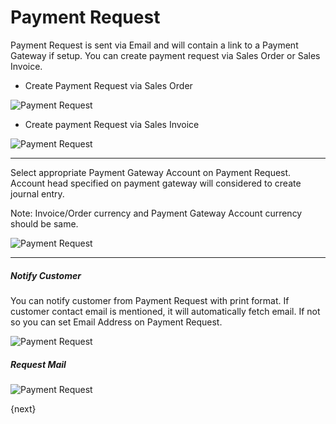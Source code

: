 # Payment Request

Payment Request is sent via Email and will contain a link to a Payment Gateway if setup. You can create payment request via Sales Order or Sales Invoice.

- Create Payment Request via Sales Order
<img class="screenshot" alt="Payment Request" src="/assets/erpnext_docs/assets/img/accounts/pr-from-so.png">

- Create payment Request via Sales Invoice
<img class="screenshot" alt="Payment Request" src="/assets/erpnext_docs/assets/img/accounts/pr-from-si.png">

---

Select appropriate Payment Gateway Account on Payment Request. Account head specified on payment gateway will 
considered to create journal entry. 

Note: Invoice/Order currency and Payment Gateway Account currency should be same.

<img class="screenshot" alt="Payment Request" src="/assets/erpnext_docs/assets/img/accounts/pr-details-1.png">

---

##### Notify Customer
You can notify customer from Payment Request with print format. If customer contact email is mentioned, it will automatically fetch email. If not so you can set Email Address on Payment Request. 

<img class="screenshot" alt="Payment Request" src="/assets/erpnext_docs/assets/img/accounts/pr-details-2.png">

##### Request Mail
<img class="screenshot" alt="Payment Request" src="/assets/erpnext_docs/assets/img/accounts/pr-email.png">

{next}
